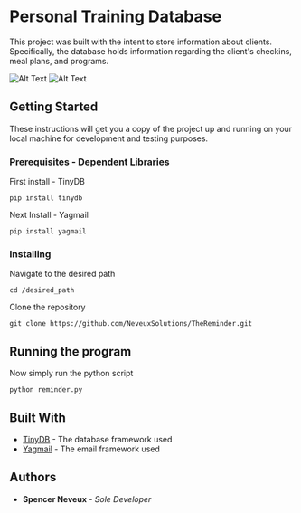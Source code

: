 # Personal Training Database

This project was built with the intent to store information about clients. Specifically, the database holds information regarding the client's checkins, meal plans, and programs. 

![Alt Text](https://github.com/NeveuxSolutions/PersonalFitnessDatabase/blob/master/docs/PersonalTrainingUMLPNG.png)
![Alt Text](https://github.com/NeveuxSolutions/PersonalFitnessDatabase/blob/master/docs/PersonalTrainingRDBPNG.png)

## Getting Started

These instructions will get you a copy of the project up and running on your local machine for development and testing purposes.

### Prerequisites - Dependent Libraries

First install - TinyDB

```
pip install tinydb
```

Next Install - Yagmail

```
pip install yagmail
```
### Installing

Navigate to the desired path 

```
cd /desired_path
```

Clone the repository

```
git clone https://github.com/NeveuxSolutions/TheReminder.git
```

## Running the program

Now simply run the python script

```
python reminder.py
```

## Built With

* [TinyDB](https://tinydb.readthedocs.io/en/latest/) - The database framework used
* [Yagmail](https://buildmedia.readthedocs.org/media/pdf/yagmail/latest/yagmail.pdf) - The email framework used

## Authors

* **Spencer Neveux** - *Sole Developer* 

